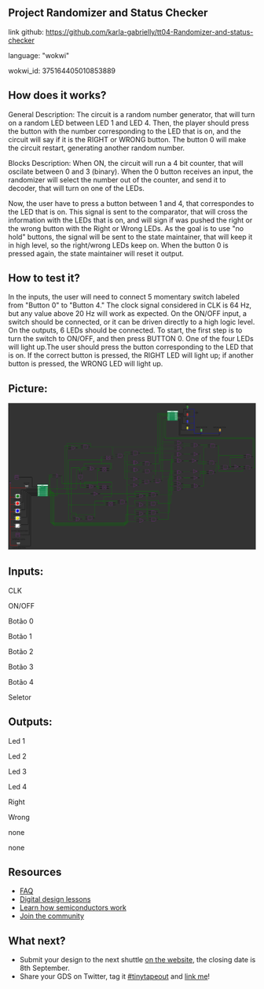 ## Project Randomizer and Status Checker
link github: https://github.com/karla-gabrielly/tt04-Randomizer-and-status-checker

language: "wokwi"

wokwi_id: 375164405010853889

## How does it works?
General Description: The circuit is a random number generator, that will turn on a random LED between LED 1 and LED 4. Then, the player should press the button with the number corresponding to the LED that is on, and the circuit will say if it is the RIGHT or WRONG button. The button 0 will make the circuit restart, generating another random number.

Blocks Description: When ON, the circuit will run a 4 bit counter, that will oscilate between 0 and 3 (binary). When the 0 button receives an input, the randomizer will select the number out of the counter, and send it to decoder, that will turn on one of the LEDs.

Now, the user have to press a button between 1 and 4, that correspondes to the LED that is on. This signal is sent to the comparator, that will cross the information with the LEDs that is on, and will sign if was pushed the right or the wrong button with the Right or Wrong LEDs.
As the goal is to use "no hold" buttons, the signal will be sent to the state maintainer, that will keep it in high level, so the right/wrong LEDs keep on. When the button 0 is pressed again, the state maintainer will reset it output.

## How to test it?
In the inputs, the user will need to connect 5 momentary switch labeled from "Button 0" to "Button 4." The clock signal considered in CLK is 64 Hz, but any value above 20 Hz will work as expected. 
On the ON/OFF input, a switch should be connected, or it can be driven directly to a high logic level.
On the outputs, 6 LEDs should be connected.
To start, the first step is to turn the switch to ON/OFF, and then press BUTTON 0.
One of the four LEDs will light up.The user should press the button corresponding to the LED that is on. If the correct button is pressed, the RIGHT LED will light up; if another button is pressed, the WRONG LED will light up.

## Picture:
<img src=Wokwi-circuit.png>


## Inputs:

CLK

ON/OFF

Botão 0

Botão 1

Botão 2

Botão 3

Botão 4

Seletor


## Outputs:

Led 1

Led 2

Led 3

Led 4

Right

Wrong

none

none

## Resources

- [FAQ](https://tinytapeout.com/faq/)
- [Digital design lessons](https://tinytapeout.com/digital_design/)
- [Learn how semiconductors work](https://tinytapeout.com/siliwiz/)
- [Join the community](https://discord.gg/rPK2nSjxy8)

## What next?

- Submit your design to the next shuttle [on the website](https://tinytapeout.com/#submit-your-design), the closing date is 8th September.
- Share your GDS on Twitter, tag it [#tinytapeout](https://twitter.com/hashtag/tinytapeout?src=hashtag_click) and [link me](https://twitter.com/matthewvenn)!
